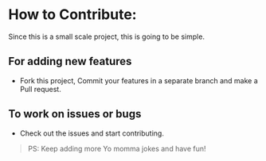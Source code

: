 # How to Contribute:
Since this is a small scale project, this is going to be simple.
## For adding new features
- Fork this project, Commit your features in a separate branch and make a Pull request.
## To work on issues or bugs
- Check out the issues and start contributing.
> PS: Keep adding more Yo momma jokes and have fun!
